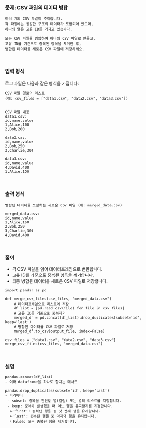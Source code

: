 ### 문제: CSV 파일의 데이터 병합
```
여러 개의 CSV 파일이 주어집니다. 
각 파일에는 동일한 구조의 데이터가 포함되어 있으며, 
하나의 열은 고유 ID를 가지고 있습니다. 

모든 CSV 파일을 병합하여 하나의 CSV 파일로 만들고, 
고유 ID를 기준으로 중복된 항목을 제거한 후, 
병합된 데이터를 새로운 CSV 파일에 저장하세요.
```
<br/>

### 입력 형식
로그 파일은 다음과 같은 형식을 가집니다:
```
CSV 파일 경로의 리스트 
(예: csv_files = ["data1.csv", "data2.csv", "data3.csv"])


CSV 파일 내용
data1.csv:
id,name,value
1,Alice,100
2,Bob,200

data2.csv:
id,name,value
2,Bob,250
3,Charlie,300

data3.csv:
id,name,value
4,David,400
1,Alice,150

```
<br/>

### 출력 형식
```
병합된 데이터를 포함하는 새로운 CSV 파일 (예: merged_data.csv)

merged_data.csv:
id,name,value
1,Alice,150
2,Bob,250
3,Charlie,300
4,David,400

```
<br/>


### 풀이
- 각 CSV 파일을 읽어 데이터프레임으로 변환합니다.
- 고유 ID를 기준으로 중복된 항목을 제거합니다.
- 최종 병합된 데이터를 새로운 CSV 파일로 저장합니다.
```
import pandas as pd

def merge_csv_files(csv_files, "merged_data.csv")
    # 데이터프레임으로 리스트에 저장
    df_list = [pd.read_csv(file) for file in csv_files]
    # 고유 ID를 기준으로 중복제거
    merged_df = pd.concat(df_list).drop_duplicates(subset='id', keep='last')
    # 병합된 데이터를 CSV 파일로 저장
    merged_df.to_csv(output_file, index=False)

csv_files = ["data1.csv", "data2.csv", "data3.csv"]
merge_csv_files(csv_files, "merged_data.csv")

```
<br/>

### 설명 
```
pandas.concat(df_list)
- 여러 dataframe을 하나로 합치는 메서드

pandas.drop_duplicates(subset='id', keep='last')
- 파라미터
 - subset: 중복을 판단할 열(컬럼) 또는 열의 리스트를 지정합니다.
 - keep: 중복이 발생했을 때 어느 행을 유지할지를 지정합니다.
  ㄴ'first': 중복된 행들 중 첫 번째 행을 유지합니다.
  ㄴ'last': 중복된 행들 중 마지막 행을 유지합니다.
  ㄴFalse: 모든 중복된 행을 제거합니다.
```